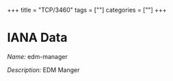 +++
title = "TCP/3460"
tags = [""]
categories = [""]
+++

# IANA Data

_Name:_ edm-manager

_Description:_ EDM Manger

